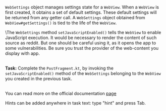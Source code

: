 `WebSettings` object manages settings state for a `WebView`. When a `WebView` is first created, it obtains a set of default settings. These default settings will be returned from any getter call. A `WebSettings` object obtained from `WebView#getSettings()` is tied to the life of the `WebView`.

\The `WebSettings` method `setJavaScriptEnabled()` tells the `WebView` to enable JavaScript execution. It would be necessary to render the content of such source as reddit. But one should be careful using it, as it opens the app to some vulnerabilities. Be sure you trust the provider of the web-content you display with app.


\
**Task:** Complete the `PostFragment.kt`, by invoking the `setJavaScriptEnabled()` method of the `WebSettings` belonging to the `WebView` you created in the previous task.


\
You can read more on the official documentation [page](https://developer.android.com/reference/android/webkit/WebSettings)

<div class="hint">
  Hints can be added anywhere in task text: type "hint" and press Tab.
</div>
